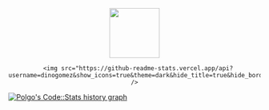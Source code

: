 <div align="center">
 <br>
  <br>
  <br>
    <img width="100" height="100" src="https://i.pinimg.com/originals/5c/f9/d5/5cf9d53f1f2b13933b54b8180a7a1450.gif" />

  <br>
  <p>

  </p>

  <p>

      <img src="https://github-readme-stats.vercel.app/api?username=dinogomez&show_icons=true&theme=dark&hide_title=true&hide_border=true" />
  
  </div>


<a href="https://codestats.net/users/Polgo">
  <img src='https://codestats-readme.wegfan.cn/history-graph/Polgo?width=850&height=300&timezone=08:00&history_days=21&max_languages=9&language_colors=["3e4053","f15854","5da5da","faa43a","60bd68","f17cb0","b2912f","decf3f","b276b2","808080"]' alt="Polgo's Code::Stats history graph" />
